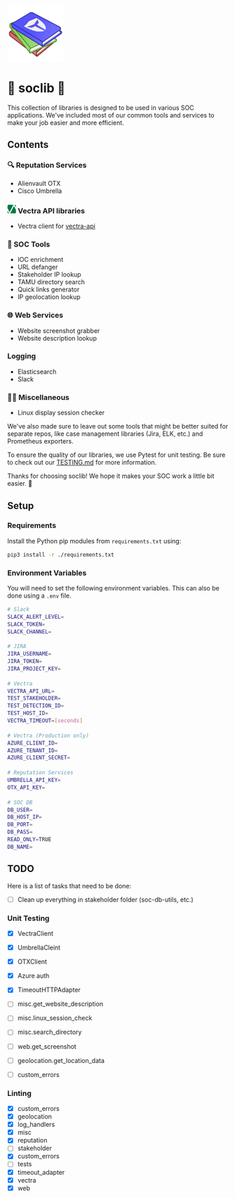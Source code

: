 <img src="./soclib_logo.png" width=128/>

# 🚀 soclib 🚀

This collection of libraries is designed to be used in various SOC applications. We've included most of our common tools and services to make your job easier and more efficient.

## Contents

### 🔍 Reputation Services

- Alienvault OTX
- Cisco Umbrella

### ![Vectra logo](./vectra_logo.png) Vectra API libraries

- Vectra client for [vectra-api](https://github.com/tamus-cyber/vectra-api)

### 🔧 SOC Tools

- IOC enrichment
- URL defanger
- Stakeholder IP lookup
- TAMU directory search
- Quick links generator
- IP geolocation lookup

### 🌐 Web Services

- Website screenshot grabber
- Website description lookup

### Logging

- Elasticsearch
- Slack

### 🤷‍♂️ Miscellaneous

- Linux display session checker

We've also made sure to leave out some tools that might be better suited for separate repos, like case management libraries (Jira, ELK, etc.) and Prometheus exporters.

To ensure the quality of our libraries, we use Pytest for unit testing. Be sure to check out our [TESTING.md](./TESTING.md) for more information.

Thanks for choosing soclib! We hope it makes your SOC work a little bit easier. 💪

## Setup

### Requirements

Install the Python pip modules from `requirements.txt` using:

```bash
pip3 install -r ./requirements.txt
```

### Environment Variables

You will need to set the following environment variables. This can also be done using a `.env` file.

```bash
# Slack
SLACK_ALERT_LEVEL=
SLACK_TOKEN=
SLACK_CHANNEL=

# JIRA
JIRA_USERNAME=
JIRA_TOKEN=
JIRA_PROJECT_KEY=

# Vectra
VECTRA_API_URL=
TEST_STAKEHOLDER=
TEST_DETECTION_ID=
TEST_HOST_ID=
VECTRA_TIMEOUT=[seconds]

# Vectra (Production only)
AZURE_CLIENT_ID=
AZURE_TENANT_ID=
AZURE_CLIENT_SECRET=

# Reputation Services
UMBRELLA_API_KEY=
OTX_API_KEY=

# SOC DB
DB_USER=
DB_HOST_IP=
DB_PORT=
DB_PASS=
READ_ONLY=TRUE
DB_NAME=
```

## TODO

Here is a list of tasks that need to be done:

- [ ] Clean up everything in stakeholder folder (soc-db-utils, etc.)

### Unit Testing

- [X] VectraClient
- [X] UmbrellaCleint
- [X] OTXClient
- [X] Azure auth
- [X] TimeoutHTTPAdapter
- [ ] misc.get_website_description
- [ ] misc.linux_session_check
- [ ] misc.search_directory
- [ ] web.get_screenshot
- [ ] geolocation.get_location_data
- [ ] custom_errors


### Linting

- [X] custom_errors
- [X] geolocation
- [X] log_handlers
- [X] misc
- [X] reputation
- [ ] stakeholder
- [X] custom_errors
- [ ] tests
- [X] timeout_adapter
- [X] vectra
- [X] web
